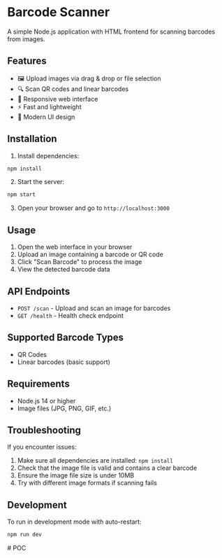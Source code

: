 # Barcode Scanner

A simple Node.js application with HTML frontend for scanning barcodes from images.

## Features

- 🖼️ Upload images via drag & drop or file selection
- 🔍 Scan QR codes and linear barcodes
- 📱 Responsive web interface
- ⚡ Fast and lightweight
- 🎨 Modern UI design

## Installation

1. Install dependencies:
```bash
npm install
```

2. Start the server:
```bash
npm start
```

3. Open your browser and go to `http://localhost:3000`

## Usage

1. Open the web interface in your browser
2. Upload an image containing a barcode or QR code
3. Click "Scan Barcode" to process the image
4. View the detected barcode data

## API Endpoints

- `POST /scan` - Upload and scan an image for barcodes
- `GET /health` - Health check endpoint

## Supported Barcode Types

- QR Codes
- Linear barcodes (basic support)

## Requirements

- Node.js 14 or higher
- Image files (JPG, PNG, GIF, etc.)

## Troubleshooting

If you encounter issues:

1. Make sure all dependencies are installed: `npm install`
2. Check that the image file is valid and contains a clear barcode
3. Ensure the image file size is under 10MB
4. Try with different image formats if scanning fails

## Development

To run in development mode with auto-restart:
```bash
npm run dev
```
#   P O C 
 
 
